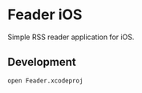 # Feader iOS

Simple RSS reader application for iOS.

## Development

```bash
open Feader.xcodeproj
```
